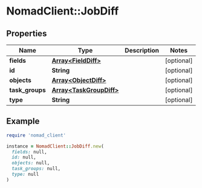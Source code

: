 # NomadClient::JobDiff

## Properties

| Name | Type | Description | Notes |
| ---- | ---- | ----------- | ----- |
| **fields** | [**Array&lt;FieldDiff&gt;**](FieldDiff.md) |  | [optional] |
| **id** | **String** |  | [optional] |
| **objects** | [**Array&lt;ObjectDiff&gt;**](ObjectDiff.md) |  | [optional] |
| **task_groups** | [**Array&lt;TaskGroupDiff&gt;**](TaskGroupDiff.md) |  | [optional] |
| **type** | **String** |  | [optional] |

## Example

```ruby
require 'nomad_client'

instance = NomadClient::JobDiff.new(
  fields: null,
  id: null,
  objects: null,
  task_groups: null,
  type: null
)
```

